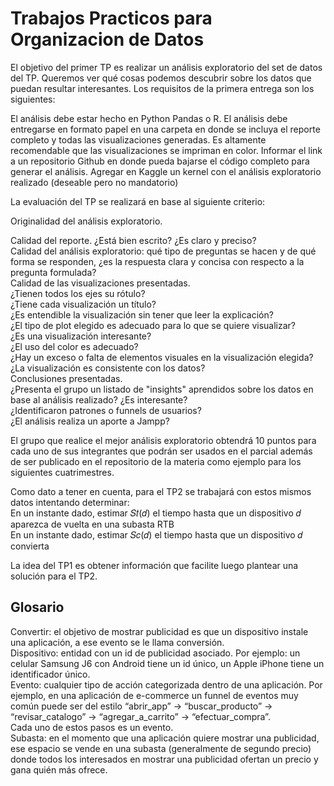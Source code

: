 # Trabajos Practicos para Organizacion de Datos

El objetivo del primer TP es realizar un análisis exploratorio del set de datos del TP. Queremos ver qué cosas podemos descubrir sobre los datos que puedan resultar interesantes. Los requisitos de la primera entrega son los siguientes:

El análisis debe estar hecho en Python Pandas o R.
El análisis debe entregarse en formato papel en una carpeta en donde se incluya el reporte completo y todas las visualizaciones generadas. Es altamente recomendable que las visualizaciones se impriman en color.
Informar el link a un repositorio Github en donde pueda bajarse el código completo para generar el análisis.
Agregar en Kaggle un kernel con el análisis exploratorio realizado (deseable pero no mandatorio)

La evaluación del TP se realizará en base al siguiente criterio:

Originalidad del análisis exploratorio.

Calidad del reporte. ¿Está bien escrito? ¿Es claro y preciso?  
Calidad del análisis exploratorio: qué tipo de preguntas se hacen y de qué forma se responden, ¿es la respuesta clara y concisa con respecto a la pregunta formulada?  
Calidad de las visualizaciones presentadas.  
¿Tienen todos los ejes su rótulo?  
¿Tiene cada visualización un título?  
¿Es entendible la visualización sin tener que leer la explicación?  
¿El tipo de plot elegido es adecuado para lo que se quiere visualizar?  
¿Es una visualización interesante?  
¿El uso del color es adecuado?  
¿Hay un exceso o falta de elementos visuales en la visualización elegida?  
¿La visualización es consistente con los datos?  
Conclusiones presentadas.  
¿Presenta el grupo un listado de "insights" aprendidos sobre los datos en base al análisis realizado? ¿Es interesante?  
¿Identificaron patrones o funnels de usuarios?   
¿El análisis realiza un aporte a Jampp?  

El grupo que realice el mejor análisis exploratorio obtendrá 10 puntos para cada uno de sus integrantes que podrán ser usados en el parcial además de ser publicado en el repositorio de la materia como ejemplo para los siguientes cuatrimestres.  

Como dato a tener en cuenta, para el TP2 se trabajará con estos mismos datos intentando determinar:  
En un instante dado, estimar 𝑆𝑡(𝑑) el tiempo hasta que un dispositivo 𝑑 aparezca de vuelta en una subasta RTB  
En un instante dado, estimar 𝑆𝑐(𝑑) el tiempo hasta que un dispositivo 𝑑 convierta  

La idea del TP1 es obtener información que facilite luego plantear una solución para el TP2.  

## Glosario

Convertir: el objetivo de mostrar publicidad es que un dispositivo instale una aplicación, a ese evento se le llama conversión.  
Dispositivo: entidad con un id de publicidad asociado. Por ejemplo: un celular Samsung J6 con Android tiene un id único, un Apple iPhone tiene un identificador único.   
Evento: cualquier tipo de acción categorizada dentro de una aplicación. Por ejemplo, en una aplicación de e-commerce un funnel de eventos muy común puede ser del estilo “abrir_app” → “buscar_producto” → “revisar_catalogo” → “agregar_a_carrito” → “efectuar_compra”.  
Cada uno de estos pasos es un evento.  
Subasta: en el momento que una aplicación quiere mostrar una publicidad, ese espacio se vende en una subasta (generalmente de segundo precio) donde todos los interesados en mostrar una publicidad ofertan un precio y gana quién más ofrece.  
